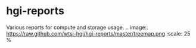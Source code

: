 hgi-reports
===========

Various reports for compute and storage usage.
.. image:: https://raw.github.com/wtsi-hgi/hgi-reports/master/treemap.png
   :scale: 25 %

